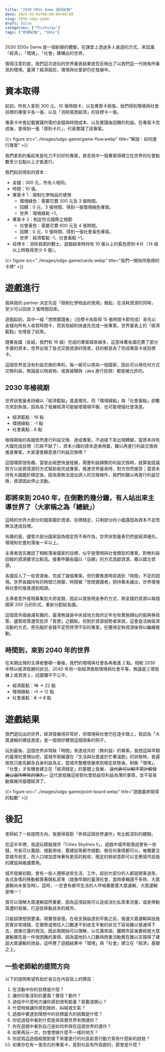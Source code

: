 ```yaml
---
title: "2030 SDGs Game 遊玩紀錄"
date: 2025-03-02T00:00:00+08:00
slug: 2030-sdgs-game
draft: false
categories: ["Thinkings"]
tags: ["修課紀錄", "SDGs"]
---
```


2030 SDGs Game 是一個新穎的體驗，在課堂上透過多人桌遊的方式，來認識「經濟」、「環境」、「社會」建構出的世界。

值得注意的是，我們這次遊玩的世界量表結果是否反映出了以我們這一代視角所看見的環境，臺灣？經濟超前，環境與社會卻仍在發展中。

<!--more-->

# 資本取得

起初，所有人拿到 300 元、10 張時間卡，以及專案卡兩張，我們得到環境與社會目標的專案卡各一張，以及「消除貧困經濟」的目標卡一張。

專案卡中會記載實踐所需的金錢與時間成本，以及實踐後回饋的利益。在專案卡完成後，會得到一張「原則卡片」，代表實踐了該專案。

{{< figure src="../images/sdgs-game/game-flow.webp" title="解說：如何進行專案" >}}

我們拿到的看起來是吃力不討好的專案，甚至其中一個專案得建立在世界的社會點數至少五點以上才能進行。

我們起初得到的資本：

- 金錢：300 元，所有人相同。
- 時間：10 張。
- 專案卡 1：限制化學物品的使用
    - 環境綠色：需要花費 300 元及 3 張時間。
    - 回饋：0 元、3 張時間、得到一張環境綠色專案。
    - 世界：環境綠點 +1。
- 專案卡 2：制定符合國際之規範
    - 社會黃色：需要花費 600 元及 4 張時間。
    - 回饋：0 元、0 張時間、得到一張社會黃色專案。
    - 世界：經濟藍點 -1、社會黃點 +1。
- 目標卡：消除貧困的戰士。遊戲結束時持有 10 張以上的藍色原則卡片（14 組以上時取得至少 6 張）。

{{< figure src="../images/sdgs-game/cards.webp" title="我們一開始所取得的卡牌" >}}

# 遊戲進行

我與我的 partner 決定先從「限制化學物品的使用」做起，在消耗資源的同時，至少可以回收 3 張時間回來。

遊戲起初，其中一組「悠閒實踐者」（目標卡為取得 15 張時間卡即完成）率先以金錢向所有人收買時間卡，而其他組則快速先完成一些專案，世界量表上的「經濟藍點」也增長了起來。

隨著各國（各組，我們有 16 組）完成的專案越來越多，這意味著各國花費了部分手邊的資本，世界出現了各式交換資源的情景，目的都是為了完成專案卡或目標卡。

這個世界並沒有利益交換的準則，每一組可以視為一個國家，因此可以用任何方式交換利益，無論是以物易物，或直接贈與（aka 進行投資）都是被允許的。

## **2030 年檢視期**

世界狀態量表持續以「經濟藍點」遙遙領先，而「環境綠點」與「社會黃點」卻數次來到負值，因為為了發展經濟可能破壞環境平衡，也可能增強社會落差。

- 經濟藍點：16 點
- 環境綠點：-1 點
- 社會黃點：6 點

檢視期後的各國依然進行利益交換、達成專案，不過接下來出現轉變，當資本持有大國完成目標（已經不缺了），資本小國的資本逐漸用罄，難以再進行利益交換與推進專案，大家還會願意進行利益交換嗎？

這個環節很有趣，當彼此經歷快速發展，需要利益頻繁的利益交換時，就算我提議對方以投資資源的方式幫助我完成專案，推進世界量表時，對方欣然接受；當資本持有大國趨於穩定後，因為我無法提出誘人的交換條件，我們則難以再進行利益交換，資源因此停止流動。

## **即將來到 2040 年**，在倒數的幾分鐘，有人站出來主導世界了（大家稱之為「總統」）

這時的世界大部分的國家趨於資源、目標穩定，只剩部分的小國還因為資本不足而無法達成目標。

有趣的是，儘管大部分國家因為穩定而不再作為，世界狀態量表仍然是經濟優先，環境和社會則落後一半以上。

主導者首先確認了相較落後國家的目標，似乎是環境與社會類型的專案，對無利益回報的資源要求比較高。接著呼籲各國以「自願」的方式貢獻資源，藉以媒合資源。

各國投入了一些資源後，完成了幾個專案，但仍要推進時卻遇到「時間」不足的囧境。世界各國持有的時間已用罄，時間被「悠閒實踐者」把持著未讓出，世界環境與社會的推進遇到瓶頸。

主導者意外發現募集到大把金錢，因此以發放現金券的方式，將金錢的資源以每個國家 200 元的形式，重新分配給各國。

這個意外插曲滿有趣的，臺灣無論是中央或地方政府近年也有實施類似的振興券政策，儘管政策遭受批評「買票」之觀點，但對於資源弱勢者來說，這會是活絡經濟活動的方式，原先礙於金錢不足而停滯不前的專案，在獲得足夠資源後得以繼續推動。

## 時間到，**來到 2040 年**的世界

在末期出現的主導者整頓一番後，我們的環境與社會各再推進 2 點。相較 2030 年時以經濟取勝的狀況，2040 年用一些經濟換取環境與社會平等，無論是三環發展上或資源上，試圖彌平不公平。

- 經濟藍點：~~16~~ → 22 點
- 環境綠點：~~-1~~ → 12 點
- 社會黃點：~~6~~ → 8 點


# 遊戲結果

我們遊玩出的世界，經濟發展得非常好，但環境與社會仍在逐步跟上，我認為「大眾運輸的建設進度」是一個很好體現這個現象的例子。

玩到最後，這個世界非常缺「時間」來達成共好（無利益）的專案，我想這與早期的臺灣社會類似吧，當城市發展還在「生活與社會處於忙著溫飽」的狀態時，普遍居民只能先顧及自身利益為主，當城市整體發展來到穩定狀態後，制衡「環境」、「社會」才有機會建立在「經濟穩定」的基礎上發展， ~~這代表可以較不需計較發展公益所帶來的損失，~~ 這代表發展這些對社會助益但利益為薄的事情，並不容易動搖維持基礎經濟了。

{{< figure src="../images/sdgs-game/point-board.webp" title="遊戲最終取得的點數" >}}

# 後記

老師給了一些提問方向，我覺得我對「參與這個世界運作」有比較深刻的體驗。

在這半年裡，我遊玩模擬城市「Cities Skylines II」，遊戲中城市剛落成會有一些錢，市長可以蓋路、規劃用地、蓋建設等都市規劃，做任何事情都可以，唯獨要注意城市收支，而人口增加意味著有更高的稅收，穩定的稅收意即可以支應城市設施的建設與維護費用。

城市發展初期，會有一些人遷移過來生活、工作，起初大部分的人都是開車過來，各式各樣的移動都靠著開私家車（就像早期的臺灣社會，當時車輛還不多時、大眾運輸尚未普及時）。這時，一定會有都市生活的人呼喊著要蓋大眾運輸，大眾運輸是唯一！

我可以理解大眾運輸固然重要，因為這項設施可以造成消化私家車流量，或是帶動周遭的發展，打造低移動成本的城市。

只能說理想很豐滿，現實很骨感。在收支損益達到平衡之前，營運大眾運輸與設施其實非常燒錢，在實際或預估人口數達不到收支平衡的狀況下容易難以營運得下去，就像花蓮的現況。因此我開始可以理解，以花蓮來說，離開市區後要經營大眾運輸實在是一件很困難的事情，因為當地的人口數與商業活動實在難以支撐得了建設大眾運輸的效益，這呼應了遊戲結果中「環境」與「社會」建立在「經濟」基礎之上。

## 一些老師給的提問方向

以下的提問希望有助於各位在內容容上的撰寫：

1. 在活動中你的目標是什麼？
2. 讓你印象深刻的畫面？聲音？動作？
3. 過程中什麼地方讓你感到很有能量？振奮或開心？
4. 什麼時候讓你感到挫折、糾結或生氣？
5. 遊戲中要達到理想中的目標最大的挑戰是什麼？
6. 你從過程中看到什麼是與真實世界有關連的？
7. 你在遊戲中看到自己是如何參與在這個世界的運作？
8. 如果再玩一次，你會想做什麼不一樣的地方？
9. 你認爲這遊戲經驗對接下來要進行的社區創意行動方案有什麼新的啟發？
10. 如果你在有ㄧ張空白的專案卡，是對社區有所貢獻的，那會是什麼？